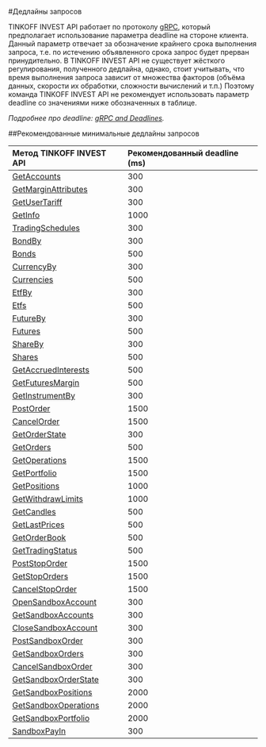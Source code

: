#Дедлайны запросов

TINKOFF INVEST API работает по протоколу [gRPC](/investAPI/grpc/), который предполагает использование
параметра deadline на стороне клиента. Данный параметр отвечает за обозначение крайнего срока выполнения 
запроса, т.е. по истечению объявленного срока запрос будет прерван принудительно. В TINKOFF INVEST API
не существует жёсткого регулирования, полученного дедлайна, однако, стоит учитывать, что время выполнения
запроса зависит от множества факторов (объёма данных, скорости их обработки, сложности вычислений и т.п.)
Поэтому команда TINKOFF INVEST API не рекомендует использовать параметр deadline со значениями ниже обозначенных в таблице.

*Подробнее про deadline: [gRPC and Deadlines](https://grpc.io/blog/deadlines/).*

##Рекомендованные минимальные дедлайны запросов

| Метод TINKOFF INVEST API                                          | Рекомендованный deadline (ms) |
|:------------------------------------------------------------------|:------------------------------|
| [GetAccounts](/investAPI/users#getaccounts)                       | 300                           |
| [GetMarginAttributes](/investAPI/users#getmarginattributes)       | 300                           |
| [GetUserTariff](/investAPI/users#getusertariff)                   | 300                           |
| [GetInfo](/investAPI/users#getinfo)                               | 1000                          |
| [TradingSchedules](/investAPI/instruments#tradingschedules)       | 300                           |
| [BondBy](/investAPI/instruments#bondby)                           | 300                           |
| [Bonds](/investAPI/instruments#bonds)                             | 500                           |
| [CurrencyBy](/investAPI/instruments#currencyby)                   | 300                           |
| [Currencies](/investAPI/instruments#currencies)                   | 500                           |
| [EtfBy](/investAPI/instruments#etfby)                             | 300                           |
| [Etfs](/investAPI/instruments#etfs)                               | 500                           |
| [FutureBy](/investAPI/instruments#futureby)                       | 300                           |
| [Futures](/investAPI/instruments#futures)                         | 500                           |
| [ShareBy](/investAPI/instruments#shareby)                         | 300                           |
| [Shares](/investAPI/instruments#shares)                           | 500                           |
| [GetAccruedInterests](/investAPI/instruments#getaccruedinterests) | 500                           |
| [GetFuturesMargin](/investAPI/instruments#getfuturesmargin)       | 500                           |
| [GetInstrumentBy](/investAPI/instruments#getinstrumentby)         | 300                           |
| [PostOrder](/investAPI/orders#postorder)                          | 1500                          |
| [CancelOrder](/investAPI/orders#cancelorder)                      | 1500                          |
| [GetOrderState](/investAPI/orders#getorderstate)                  | 300                           |
| [GetOrders](/investAPI/orders#getorders)                          | 500                           |
| [GetOperations](/investAPI/operations#getoperations)              | 1500                          |
| [GetPortfolio](/investAPI/operations#getportfolio)                | 1500                          |
| [GetPositions](/investAPI/operations#getpositions)                | 1000                          |
| [GetWithdrawLimits](/investAPI/operations#getwithdrawlimits)      | 1000                          |
| [GetCandles](/investAPI/marketdata#getcandles)                    | 500                           |
| [GetLastPrices](/investAPI/marketdata#getlastprices)              | 500                           |
| [GetOrderBook](/investAPI/marketdata#getorderbook)                | 500                           |
| [GetTradingStatus](/investAPI/marketdata#gettradingstatus)        | 500                           |
| [PostStopOrder](/investAPI/stoporders#poststoporder)              | 1500                          |
| [GetStopOrders](/investAPI/stoporders#getstoporders)              | 1500                          |
| [CancelStopOrder](/investAPI/stoporders#cancelstoporder)          | 1500                          |
| [OpenSandboxAccount](/investAPI/sandbox#opensandboxaccount)       | 300                           |
| [GetSandboxAccounts](/investAPI/sandbox#getsandboxaccounts)       | 300                           |
| [CloseSandboxAccount](/investAPI/sandbox#closesandboxaccount)     | 300                           |
| [PostSandboxOrder](/investAPI/sandbox#postsandboxorder)           | 300                           |
| [GetSandboxOrders](/investAPI/sandbox#getsandboxorders)           | 300                           |
| [CancelSandboxOrder](/investAPI/sandbox#cancelsandboxorder)       | 300                           |
| [GetSandboxOrderState](/investAPI/sandbox#getsandboxorderstate)   | 300                           |
| [GetSandboxPositions](/investAPI/sandbox#getsandboxpositions)     | 2000                          |
| [GetSandboxOperations](/investAPI/sandbox#getsandboxoperations)   | 2000                          |
| [GetSandboxPortfolio](/investAPI/sandbox#getsandboxportfolio)     | 2000                          |
| [SandboxPayIn](/investAPI/sandbox#sandboxpayin)                   | 300                           |






